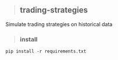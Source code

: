 >## trading-strategies

Simulate trading strategies on historical data

>### install

```
pip install -r requirements.txt
```